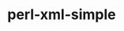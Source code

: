---
title: "perl-xml-simple"
layout: cache
categories: [package, develop-2023-06-04]
meta: {"versions": ["2.25"], "compilers": ["gcc@=7.3.1"], "oss": ["amzn2"], "platforms": ["linux"], "targets": ["aarch64", "neoverse_n1", "x86_64_v3"], "stacks": ["aws-ahug", "aws-ahug-aarch64", "root"], "num_specs": 3, "num_specs_by_stack": {"root": 3, "aws-ahug-aarch64": 2, "aws-ahug": 1}}
spec_details: [{"hash": "vhpvqpkdgs4fxeq5cf7pm2tglj3ammce", "compiler": "gcc@=7.3.1", "versions": ["2.25"], "os": "amzn2", "platform": "linux", "target": "aarch64", "variants": ["build_system=perl"], "stacks": ["root", "aws-ahug-aarch64"], "size": "-", "tarball": "https://binaries.spack.io/releases/develop-2023-06-04/build_cache/linux-amzn2-aarch64/gcc-7.3.1/perl-xml-simple-2.25/linux-amzn2-aarch64-gcc-7.3.1-perl-xml-simple-2.25-vhpvqpkdgs4fxeq5cf7pm2tglj3ammce.spack"}, {"hash": "d4r5yq2kbtvcml4tap2caxmiwvuy3oad", "compiler": "gcc@=7.3.1", "versions": ["2.25"], "os": "amzn2", "platform": "linux", "target": "neoverse_n1", "variants": ["build_system=perl"], "stacks": ["root", "aws-ahug-aarch64"], "size": "-", "tarball": "https://binaries.spack.io/releases/develop-2023-06-04/build_cache/linux-amzn2-neoverse_n1/gcc-7.3.1/perl-xml-simple-2.25/linux-amzn2-neoverse_n1-gcc-7.3.1-perl-xml-simple-2.25-d4r5yq2kbtvcml4tap2caxmiwvuy3oad.spack"}, {"hash": "luxhlom3mrft4ncnnx6nef737eakcivf", "compiler": "gcc@=7.3.1", "versions": ["2.25"], "os": "amzn2", "platform": "linux", "target": "x86_64_v3", "variants": ["build_system=perl"], "stacks": ["root", "aws-ahug"], "size": "-", "tarball": "https://binaries.spack.io/releases/develop-2023-06-04/build_cache/linux-amzn2-x86_64_v3/gcc-7.3.1/perl-xml-simple-2.25/linux-amzn2-x86_64_v3-gcc-7.3.1-perl-xml-simple-2.25-luxhlom3mrft4ncnnx6nef737eakcivf.spack"}]
---